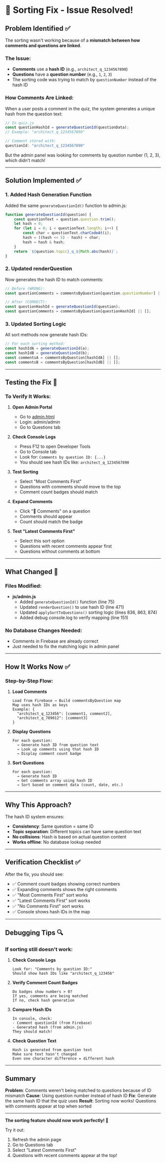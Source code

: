 # 🔧 Sorting Fix - Issue Resolved!

## Problem Identified ✅

The sorting wasn't working because of a **mismatch between how comments and questions are linked**.

### The Issue:
- **Comments** use a **hash ID** (e.g., `architect_q_1234567890`)
- **Questions** have a **question number** (e.g., `1`, `2`, `3`)
- The sorting code was trying to match by `questionNumber` instead of the hash ID

### How Comments Are Linked:
When a user posts a comment in the quiz, the system generates a unique hash from the question text:
```javascript
// In quiz.js
const questionHashId = generateQuestionId(questionData);
// Example: "architect_q_1234567890"

// Comment stored with:
questionId: "architect_q_1234567890"
```

But the admin panel was looking for comments by question number (1, 2, 3), which didn't match!

---

## Solution Implemented ✅

### 1. Added Hash Generation Function
Added the same `generateQuestionId()` function to admin.js:
```javascript
function generateQuestionId(question) {
    const questionText = question.question.trim();
    let hash = 0;
    for (let i = 0; i < questionText.length; i++) {
        const char = questionText.charCodeAt(i);
        hash = ((hash << 5) - hash) + char;
        hash = hash & hash;
    }
    return `${question.topic}_q_${Math.abs(hash)}`;
}
```

### 2. Updated renderQuestion
Now generates the hash ID to match comments:
```javascript
// Before (WRONG):
const questionComments = commentsByQuestion[question.questionNumber] || [];

// After (CORRECT):
const questionHashId = generateQuestionId(question);
const questionComments = commentsByQuestion[questionHashId] || [];
```

### 3. Updated Sorting Logic
All sort methods now generate hash IDs:
```javascript
// For each sorting method:
const hashIdA = generateQuestionId(a);
const hashIdB = generateQuestionId(b);
const commentsA = commentsByQuestion[hashIdA] || [];
const commentsB = commentsByQuestion[hashIdB] || [];
```

---

## Testing the Fix 🧪

### To Verify It Works:

1. **Open Admin Portal**
   - Go to [admin.html](admin.html)
   - Login: admin/admin
   - Go to Questions tab

2. **Check Console Logs**
   - Press F12 to open Developer Tools
   - Go to Console tab
   - Look for: `Comments by question ID: {...}`
   - You should see hash IDs like: `architect_q_1234567890`

3. **Test Sorting**
   - Select "Most Comments First"
   - Questions with comments should move to the top
   - Comment count badges should match

4. **Expand Comments**
   - Click "💬 Comments" on a question
   - Comments should appear
   - Count should match the badge

5. **Test "Latest Comments First"**
   - Select this sort option
   - Questions with recent comments appear first
   - Questions without comments at bottom

---

## What Changed 📝

### Files Modified:
- **js/admin.js**
  - Added `generateQuestionId()` function (line 75)
  - Updated `renderQuestion()` to use hash ID (line 471)
  - Updated `applySortToQuestions()` sorting logic (lines 836, 863, 874)
  - Added debug console.log to verify mapping (line 151)

### No Database Changes Needed:
- Comments in Firebase are already correct
- Just needed to fix the matching logic in admin panel

---

## How It Works Now ✅

### Step-by-Step Flow:

1. **Load Comments**
   ```
   Load from Firebase → Build commentsByQuestion map
   Map uses hash IDs as keys
   Example: {
     "architect_q_123456": [comment1, comment2],
     "architect_q_789012": [comment3]
   }
   ```

2. **Display Questions**
   ```
   For each question:
     → Generate hash ID from question text
     → Look up comments using that hash ID
     → Display comment count badge
   ```

3. **Sort Questions**
   ```
   For each question:
     → Generate hash ID
     → Get comments array using hash ID
     → Sort based on comment data (count, date, etc.)
   ```

---

## Why This Approach?

The hash ID system ensures:
- **Consistency**: Same question = same ID
- **Topic separation**: Different topics can have same question text
- **No collisions**: Hash is based on actual question content
- **Works offline**: No database lookup needed

---

## Verification Checklist ✅

After the fix, you should see:

- ✅ Comment count badges showing correct numbers
- ✅ Expanding comments shows the right comments
- ✅ "Most Comments First" sort works
- ✅ "Latest Comments First" sort works
- ✅ "No Comments First" sort works
- ✅ Console shows hash IDs in the map

---

## Debugging Tips 🔍

### If sorting still doesn't work:

1. **Check Console Logs**
   ```
   Look for: "Comments by question ID:"
   Should show hash IDs like "architect_q_123456"
   ```

2. **Verify Comment Count Badges**
   ```
   Do badges show numbers > 0?
   If yes, comments are being matched
   If no, check hash generation
   ```

3. **Compare Hash IDs**
   ```
   In console, check:
   - Comment questionId (from Firebase)
   - Generated hash (from admin.js)
   They should match!
   ```

4. **Check Question Text**
   ```
   Hash is generated from question text
   Make sure text hasn't changed
   Even one character difference = different hash
   ```

---

## Summary

**Problem**: Comments weren't being matched to questions because of ID mismatch
**Cause**: Using question number instead of hash ID
**Fix**: Generate the same hash ID that the quiz uses
**Result**: Sorting now works! Questions with comments appear at top when sorted

---

**The sorting feature should now work perfectly! 🎉**

Try it out:
1. Refresh the admin page
2. Go to Questions tab
3. Select "Latest Comments First"
4. Questions with recent comments appear at the top!
